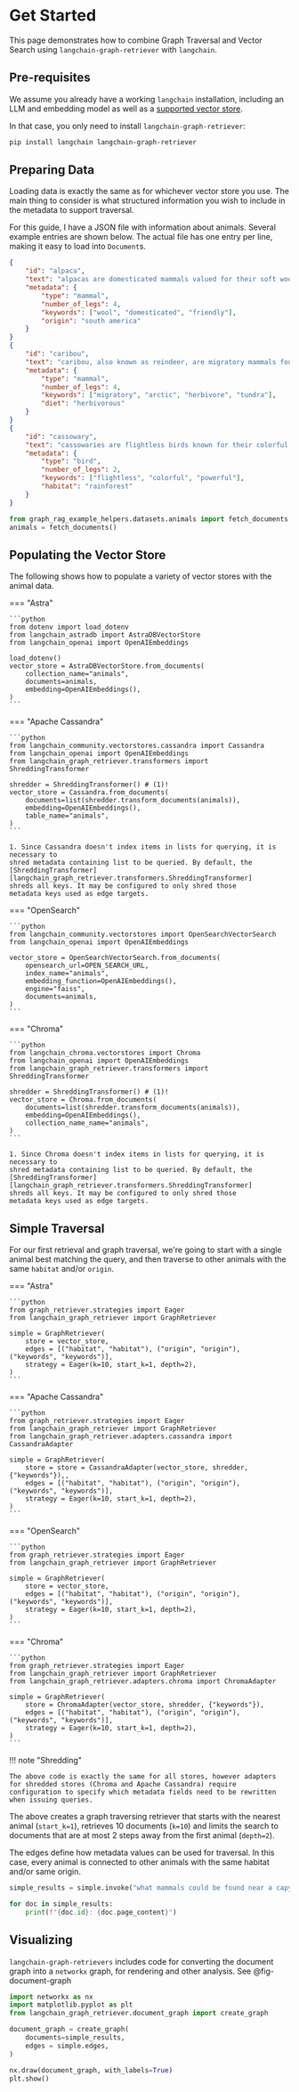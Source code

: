 # Get Started

This page demonstrates how to combine Graph Traversal and Vector Search using `langchain-graph-retriever` with `langchain`.

## Pre-requisites

We assume you already have a working `langchain` installation, including an LLM and embedding model as well as a [supported vector store](./adapters.md).

In that case, you only need to install `langchain-graph-retriever`:

```bash
pip install langchain langchain-graph-retriever
```

## Preparing Data

Loading data is exactly the same as for whichever vector store you use.
The main thing to consider is what structured information you wish to include in the metadata to support traversal.

For this guide, I have a JSON file with information about animals. Several example entries are shown below. The actual file has one entry per line, making it easy to load into `Document`s.

```json
{
    "id": "alpaca",
    "text": "alpacas are domesticated mammals valued for their soft wool and friendly demeanor.",
    "metadata": {
        "type": "mammal",
        "number_of_legs": 4,
        "keywords": ["wool", "domesticated", "friendly"],
        "origin": "south america"
    }
}
{
    "id": "caribou",
    "text": "caribou, also known as reindeer, are migratory mammals found in arctic regions.",
    "metadata": {
        "type": "mammal",
        "number_of_legs": 4,
        "keywords": ["migratory", "arctic", "herbivore", "tundra"],
        "diet": "herbivorous"
    }
}
{
    "id": "cassowary",
    "text": "cassowaries are flightless birds known for their colorful necks and powerful legs.",
    "metadata": {
        "type": "bird",
        "number_of_legs": 2,
        "keywords": ["flightless", "colorful", "powerful"],
        "habitat": "rainforest"
    }
}
```

```python title="Fetching Animal Data"
from graph_rag_example_helpers.datasets.animals import fetch_documents
animals = fetch_documents()
```

## Populating the Vector Store

The following shows how to populate a variety of vector stores with the animal data.

=== "Astra"

    ```python
    from dotenv import load_dotenv
    from langchain_astradb import AstraDBVectorStore
    from langchain_openai import OpenAIEmbeddings

    load_dotenv()
    vector_store = AstraDBVectorStore.from_documents(
        collection_name="animals",
        documents=animals,
        embedding=OpenAIEmbeddings(),
    )
    ```

=== "Apache Cassandra"

    ```python
    from langchain_community.vectorstores.cassandra import Cassandra
    from langchain_openai import OpenAIEmbeddings
    from langchain_graph_retriever.transformers import ShreddingTransformer

    shredder = ShreddingTransformer() # (1)!
    vector_store = Cassandra.from_documents(
        documents=list(shredder.transform_documents(animals)),
        embedding=OpenAIEmbeddings(),
        table_name="animals",
    )
    ```

    1. Since Cassandra doesn't index items in lists for querying, it is necessary to
    shred metadata containing list to be queried. By default, the
    [ShreddingTransformer][langchain_graph_retriever.transformers.ShreddingTransformer]
    shreds all keys. It may be configured to only shred those
    metadata keys used as edge targets.

=== "OpenSearch"

    ```python
    from langchain_community.vectorstores import OpenSearchVectorSearch
    from langchain_openai import OpenAIEmbeddings

    vector_store = OpenSearchVectorSearch.from_documents(
        opensearch_url=OPEN_SEARCH_URL,
        index_name="animals",
        embedding_function=OpenAIEmbeddings(),
        engine="faiss",
        documents=animals,
    )
    ```

=== "Chroma"

    ```python
    from langchain_chroma.vectorstores import Chroma
    from langchain_openai import OpenAIEmbeddings
    from langchain_graph_retriever.transformers import ShreddingTransformer

    shredder = ShreddingTransformer() # (1)!
    vector_store = Chroma.from_documents(
        documents=list(shredder.transform_documents(animals)),
        embedding=OpenAIEmbeddings(),
        collection_name_name="animals",
    )
    ```

    1. Since Chroma doesn't index items in lists for querying, it is necessary to
    shred metadata containing list to be queried. By default, the
    [ShreddingTransformer][langchain_graph_retriever.transformers.ShreddingTransformer]
    shreds all keys. It may be configured to only shred those
    metadata keys used as edge targets.

## Simple Traversal

For our first retrieval and graph traversal, we're going to start with a single animal best matching the query, and then traverse to other animals with the same `habitat` and/or `origin`.

=== "Astra"

    ```python
    from graph_retriever.strategies import Eager
    from langchain_graph_retriever import GraphRetriever

    simple = GraphRetriever(
        store = vector_store,
        edges = [("habitat", "habitat"), ("origin", "origin"), ("keywords", "keywords")],
        strategy = Eager(k=10, start_k=1, depth=2),
    )
    ```

=== "Apache Cassandra"

    ```python
    from graph_retriever.strategies import Eager
    from langchain_graph_retriever import GraphRetriever
    from langchain_graph_retriever.adapters.cassandra import CassandraAdapter

    simple = GraphRetriever(
        store = store = CassandraAdapter(vector_store, shredder, {"keywords"}),,
        edges = [("habitat", "habitat"), ("origin", "origin"), ("keywords", "keywords")],
        strategy = Eager(k=10, start_k=1, depth=2),
    )
    ```

=== "OpenSearch"

    ```python
    from graph_retriever.strategies import Eager
    from langchain_graph_retriever import GraphRetriever

    simple = GraphRetriever(
        store = vector_store,
        edges = [("habitat", "habitat"), ("origin", "origin"), ("keywords", "keywords")],
        strategy = Eager(k=10, start_k=1, depth=2),
    )
    ```


=== "Chroma"

    ```python
    from graph_retriever.strategies import Eager
    from langchain_graph_retriever import GraphRetriever
    from langchain_graph_retriever.adapters.chroma import ChromaAdapter

    simple = GraphRetriever(
        store = ChromaAdapter(vector_store, shredder, {"keywords"}),
        edges = [("habitat", "habitat"), ("origin", "origin"), ("keywords", "keywords")],
        strategy = Eager(k=10, start_k=1, depth=2),
    )
    ```

!!! note "Shredding"

    The above code is exactly the same for all stores, however adapters for shredded stores (Chroma and Apache Cassandra) require configuration to specify which metadata fields need to be rewritten when issuing queries.

The above creates a graph traversing retriever that starts with the nearest animal (`start_k=1`), retrieves 10 documents (`k=10`) and limits the search to documents that are at most 2 steps away from the first animal (`depth=2`).

The edges define how metadata values can be used for traversal. In this case, every animal is connected to other animals with the same habitat and/or same origin.

```python
simple_results = simple.invoke("what mammals could be found near a capybara")

for doc in simple_results:
    print(f"{doc.id}: {doc.page_content}")
```

## Visualizing

`langchain-graph-retrievers` includes code for converting the document graph into a `networkx` graph, for rendering and other analysis.
See @fig-document-graph

```python title="Graph retrieved documents"
import networkx as nx
import matplotlib.pyplot as plt
from langchain_graph_retriever.document_graph import create_graph

document_graph = create_graph(
    documents=simple_results,
    edges = simple.edges,
)

nx.draw(document_graph, with_labels=True)
plt.show()
```